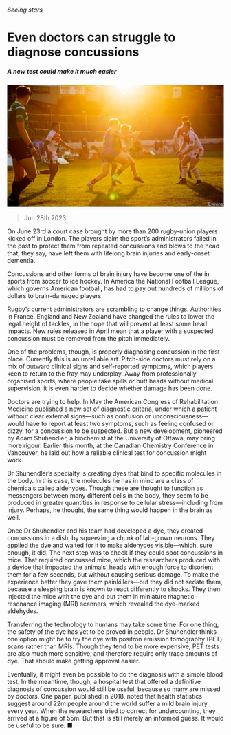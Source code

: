###### Seeing stars

# Even doctors can struggle to diagnose concussions 

##### A new test could make it much easier 

![image](images/20230701_STP002.jpg) 

> Jun 28th 2023 

On June 23rd a court case brought by more than 200 rugby-union players kicked off in London. The players claim the sport’s administrators failed in the past to protect them from repeated concussions and blows to the head that, they say, have left them with lifelong brain injuries and early-onset dementia. 

Concussions and other forms of brain injury have become one of the  in sports from soccer to ice hockey. In America the National Football League, which governs American football, has had to pay out hundreds of millions of dollars to brain-damaged players. 

Rugby’s current administrators are scrambling to change things. Authorities in France, England and New Zealand have changed the rules to lower the legal height of tackles, in the hope that will prevent at least some head impacts. New rules released in April mean that a player with a suspected concussion must be removed from the pitch immediately.

One of the problems, though, is properly diagnosing concussion in the first place. Currently this is an unreliable art. Pitch-side doctors must rely on a mix of outward clinical signs and self-reported symptoms, which players keen to return to the fray may underplay. Away from professionally organised sports, where people take spills or butt heads without medical supervision, it is even harder to decide whether damage has been done. 

Doctors are trying to help. In May the American Congress of Rehabilitation Medicine published a new set of diagnostic criteria, under which a patient without clear external signs—such as confusion or unconsciousness—would have to report at least two symptoms, such as feeling confused or dizzy, for a concussion to be suspected. But a new development, pioneered by Adam Shuhendler, a biochemist at the University of Ottawa, may bring more rigour. Earlier this month, at the Canadian Chemistry Conference in Vancouver, he laid out how a reliable clinical test for concussion might work.

Dr Shuhendler’s specialty is creating dyes that bind to specific molecules in the body. In this case, the molecules he has in mind are a class of chemicals called aldehydes. Though these are thought to function as messengers between many different cells in the body, they seem to be produced in greater quantities in response to cellular stress—including from injury. Perhaps, he thought, the same thing would happen in the brain as well.

Once Dr Shuhendler and his team had developed a dye, they created concussions in a dish, by squeezing a chunk of lab-grown neurons. They applied the dye and waited for it to make aldehydes visible—which, sure enough, it did. The next step was to check if they could spot concussions in mice. That required concussed mice, which the researchers produced with a device that impacted the animals’ heads with enough force to disorient them for a few seconds, but without causing serious damage. To make the experience better they gave them painkillers—but they did not sedate them, because a sleeping brain is known to react differently to shocks. They then injected the mice with the dye and put them in miniature magnetic-resonance imaging (MRI) scanners, which revealed the dye-marked aldehydes. 

Transferring the technology to humans may take some time. For one thing, the safety of the dye has yet to be proved in people. Dr Shuhendler thinks one option might be to try the dye with positron emission tomography (PET) scans rather than MRIs. Though they tend to be more expensive, PET tests are also much more sensitive, and therefore require only trace amounts of dye. That should make getting approval easier.

Eventually, it might even be possible to do the diagnosis with a simple blood test. In the meantime, though, a hospital test that offered a definitive diagnosis of concussion would still be useful, because so many are missed by doctors. One paper, published in 2018, noted that health statistics suggest around 22m people around the world suffer a mild brain injury every year. When the researchers tried to correct for undercounting, they arrived at a figure of 55m. But that is still merely an informed guess. It would be useful to be sure. ■


